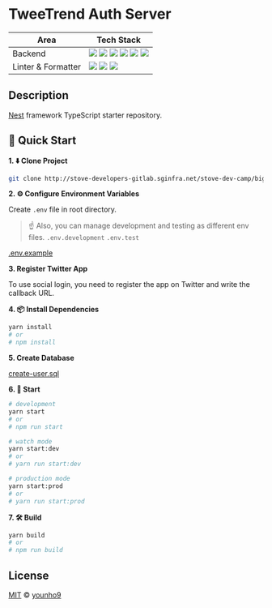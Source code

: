 # TweeTrend Auth Server

| Area               | Tech Stack                                                                                                                                                                                                                                                                                                                                                                                                                                                                                                                                                         |
| ------------------ | ------------------------------------------------------------------------------------------------------------------------------------------------------------------------------------------------------------------------------------------------------------------------------------------------------------------------------------------------------------------------------------------------------------------------------------------------------------------------------------------------------------------------------------------------------------------ |
| Backend            | ![](https://img.shields.io/badge/Typescript-blue?color=007ACC&longCache=true&logo=Typescript&logoColor=white) ![](https://img.shields.io/badge/NestJS-red?&color=E0234E&longCache=true&logo=NestJS) ![](https://img.shields.io/badge/TypeORM-red?&longCache=true&) ![](https://img.shields.io/badge/MySQL-gray?longCache=true&logo=mysql) ![](https://img.shields.io/badge/Sign_In_with_Twitter-white?color=1DA1F2&longCache=true&logo=twitter&logoColor=white) ![](https://img.shields.io/badge/JWT-darkgray?longCache=true&logo=JSON-Web-Tokens&logoColor=white) |
| Linter & Formatter | ![](https://img.shields.io/badge/Prettier-white?color=1E2B33&longCache=true&logo=Prettier) ![](https://img.shields.io/badge/ESLint-white?color=453ABC&longCache=true&logo=ESlint) ![](https://img.shields.io/badge/🐶_Husky-Green?longCache=true&logo=Husky)                                                                                                                                                                                                                                                                                                       |

## Description

[Nest](https://github.com/nestjs/nest) framework TypeScript starter repository.

## 🏃‍ Quick Start

**1. ⬇️ Clone Project**

```bash
git clone http://stove-developers-gitlab.sginfra.net/stove-dev-camp/bigsmile/tweetrend-auth-server.git
```

**2. ⚙️ Configure Environment Variables**

Create `.env` file in root directory.

> ☝️ Also, you can manage development and testing as different env files. `.env.development` `.env.test`

[.env.example](/.env.sample)

**3. Register Twitter App**

To use social login, you need to register the app on Twitter and write the callback URL.

**4. 📦 Install Dependencies**

```bash
yarn install
# or
# npm install
```

**5. Create Database**

[create-user.sql](docs/create-user.sql)

**6. 🎉 Start**

```bash
# development
yarn start
# or
# npm run start

# watch mode
yarn start:dev
# or
# yarn run start:dev

# production mode
yarn start:prod
# or
# yarn run start:prod
```

**7. 🛠 Build**

```bash
yarn build
# or
# npm run build
```

## License

[MIT](/LICENSE) © [younho9](https://github.com/younho9)

